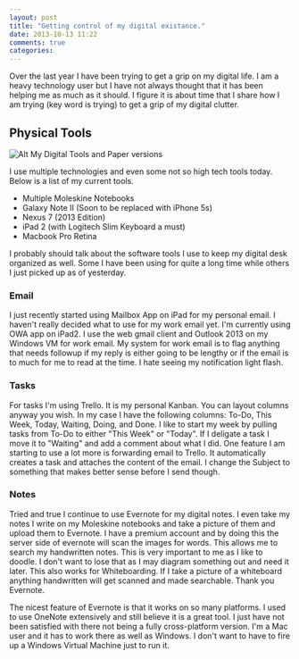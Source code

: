 ```yaml
---
layout: post
title: "Getting control of my digital existance."
date: 2013-10-13 11:22
comments: true
categories: 
---
```


Over the last year I have been trying to get a grip on my digital life. I am a heavy technology user but I have not always thought that it has been helping me as much as it should. I figure it is about time that I share how I am trying (key word is trying) to get a grip of my digital clutter.

## Physical Tools

![Alt My Digital Tools and Paper versions](http://farm8.staticflickr.com/7347/10254778024_cdcbc9e73f_z.jpg)

I use multiple technologies and even some not so high tech tools today. Below is a list of my current tools.

* Multiple Moleskine Notebooks
* Galaxy Note II (Soon to be replaced with iPhone 5s)
* Nexus 7 (2013 Edition)
* iPad 2 (with Logitech Slim Keyboard a must)
* Macbook Pro Retina

I probably should talk about the software tools I use to keep my digital desk organized as well. Some I have been using for quite a long time while others I just picked up as of yesterday.

### Email

I just recently started using Mailbox App on iPad for my personal email. I haven't really decided what to use for my work email yet. I'm currently using OWA app on iPad2. I use the web gmail client and Outlook 2013 on my Windows VM for work email. My system for work email is to flag anything that needs followup if my reply is either going to be lengthy or if the email is to much for me to read at the time. I hate seeing my notification light flash.

### Tasks

For tasks I'm using Trello. It is my personal Kanban. You can layout columns anyway you wish. In my case I have the following columns: To-Do, This Week, Today, Waiting, Doing, and Done. I like to start my week by pulling tasks from To-Do to either "This Week" or "Today". If I deligate a task I move it to "Waiting" and add a comment about what I did. One feature I am starting to use a lot more is forwarding email to Trello. It automatically creates a task and attaches the content of the email. I change the Subject to something that makes better sense before I send though.

### Notes

Tried and true I continue to use Evernote for my digital notes. I even take my notes I write on my Moleskine notebooks and take a picture of them and upload them to Evernote. I have a premium account and by doing this the server side of evernote will scan the images for words. This allows me to search my handwritten notes. This is very important to me as I like to doodle. I don't want to lose that as I may diagram something out and need it later. This also works for Whiteboarding. If I take a picture of a whiteboard anything handwritten will get scanned and made searchable. Thank you Evernote.

The nicest feature of Evernote is that it works on so many platforms. I used to use OneNote extensively and still believe it is a great tool. I just have not been satisfied with there not being a fully cross-platform version. I'm a Mac user and it has to work there as well as Windows. I don't want to have to fire up a Windows Virtual Machine just to run it. 



